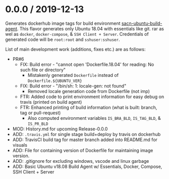 # 0.0.0 / 2019-12-13

Generates dockerhub image tags for build environment [sacn-ubuntu-build-agent](https://hub.docker.com/repository/docker/sachingpta/sacn-ubuntu-build-agent). This flavor generates only Ubuntu 18.04 with essentials like git. rar as wel as `docker`, `docker-compose`, & `SSH Client + Server`. Credentials of generated code will be `root:root` and `sshuser:sshuser`.

List of main development work (additions, fixes etc.) are as follows:

- PR#6
  - FIX: Build error - "cannot open 'Dockerfile.18.04' for reading: No such file or directory"
    - Mistakenly generated `Dockerfile` instead of `Dockerfile.${UBUNTU_VER}`
  - FIX: Build error - "/bin/sh: 1: locale-gen: not found"
    - Removed locale generation code from Dockerfile (not imp)
  - FTR: Added code to print environment information for easy debug on travis (printed on build agent)
  - FTR: Enhanced printing of build information (what is built: branch, tag or pull-request)
    - Also computed environment variables `IS_BRA_BLD`, `IS_TAG_BLD`, & `IS_PR_BLD`
- MOD: History.md for upcoming Release-0.0.0
- ADD: `.travis.yml` for single stage build+deploy by travis on dockerhub
- ADD: TravisCI build tag for master branch added into README.md for visuals
- ADD: File for containing version of Dockerfile for maintaining image version.
- ADD: .gitignore for excluding windows, vscode and linux garbage
- ADD: Basic Ubuntu v18.08 Build Agent w/ Essentials, Docker, Compose, SSH Client + Server
